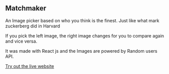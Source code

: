 ## Matchmaker

An Image picker based on who you think is the finest. Just like what mark zuckerberg did in Harvard

If you pick the left image, the right image changes for you to compare again and vice versa.

It was made with React js and the Images are powered by Random users API.

[Try out the live website](https://damatchmaker.netlify.app)
